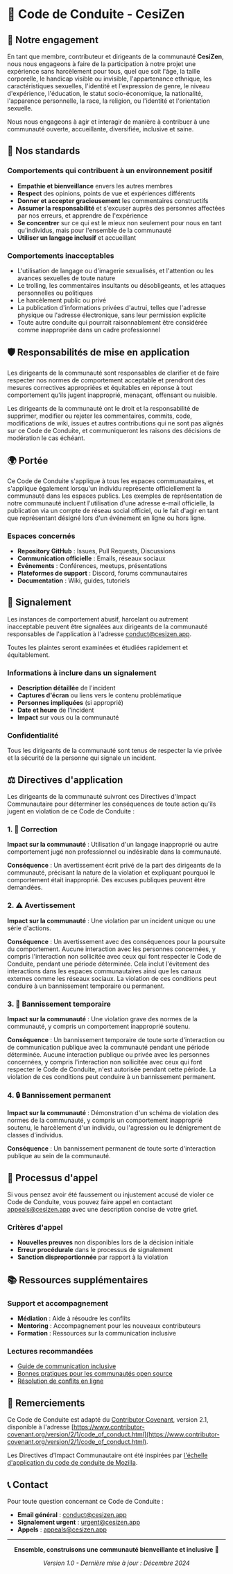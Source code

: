 # 📜 Code de Conduite - CesiZen

## 🎯 Notre engagement

En tant que membre, contributeur et dirigeants de la communauté **CesiZen**, nous nous engageons à faire de la participation à notre projet une expérience sans harcèlement pour tous, quel que soit l'âge, la taille corporelle, le handicap visible ou invisible, l'appartenance ethnique, les caractéristiques sexuelles, l'identité et l'expression de genre, le niveau d'expérience, l'éducation, le statut socio-économique, la nationalité, l'apparence personnelle, la race, la religion, ou l'identité et l'orientation sexuelle.

Nous nous engageons à agir et interagir de manière à contribuer à une communauté ouverte, accueillante, diversifiée, inclusive et saine.

## 🌟 Nos standards

### Comportements qui contribuent à un environnement positif

- **Empathie et bienveillance** envers les autres membres
- **Respect** des opinions, points de vue et expériences différents
- **Donner et accepter gracieusement** les commentaires constructifs
- **Assumer la responsabilité** et s'excuser auprès des personnes affectées par nos erreurs, et apprendre de l'expérience
- **Se concentrer** sur ce qui est le mieux non seulement pour nous en tant qu'individus, mais pour l'ensemble de la communauté
- **Utiliser un langage inclusif** et accueillant

### Comportements inacceptables

- L'utilisation de langage ou d'imagerie sexualisés, et l'attention ou les avances sexuelles de toute nature
- Le trolling, les commentaires insultants ou désobligeants, et les attaques personnelles ou politiques
- Le harcèlement public ou privé
- La publication d'informations privées d'autrui, telles que l'adresse physique ou l'adresse électronique, sans leur permission explicite
- Toute autre conduite qui pourrait raisonnablement être considérée comme inappropriée dans un cadre professionnel

## 🛡️ Responsabilités de mise en application

Les dirigeants de la communauté sont responsables de clarifier et de faire respecter nos normes de comportement acceptable et prendront des mesures correctives appropriées et équitables en réponse à tout comportement qu'ils jugent inapproprié, menaçant, offensant ou nuisible.

Les dirigeants de la communauté ont le droit et la responsabilité de supprimer, modifier ou rejeter les commentaires, commits, code, modifications de wiki, issues et autres contributions qui ne sont pas alignés sur ce Code de Conduite, et communiqueront les raisons des décisions de modération le cas échéant.

## 🌍 Portée

Ce Code de Conduite s'applique à tous les espaces communautaires, et s'applique également lorsqu'un individu représente officiellement la communauté dans les espaces publics. Les exemples de représentation de notre communauté incluent l'utilisation d'une adresse e-mail officielle, la publication via un compte de réseau social officiel, ou le fait d'agir en tant que représentant désigné lors d'un événement en ligne ou hors ligne.

### Espaces concernés

- **Repository GitHub** : Issues, Pull Requests, Discussions
- **Communication officielle** : Emails, réseaux sociaux
- **Événements** : Conférences, meetups, présentations
- **Plateformes de support** : Discord, forums communautaires
- **Documentation** : Wiki, guides, tutoriels

## 📢 Signalement

Les instances de comportement abusif, harcelant ou autrement inacceptable peuvent être signalées aux dirigeants de la communauté responsables de l'application à l'adresse [conduct@cesizen.app](mailto:conduct@cesizen.app).

Toutes les plaintes seront examinées et étudiées rapidement et équitablement.

### Informations à inclure dans un signalement

- **Description détaillée** de l'incident
- **Captures d'écran** ou liens vers le contenu problématique
- **Personnes impliquées** (si approprié)
- **Date et heure** de l'incident
- **Impact** sur vous ou la communauté

### Confidentialité

Tous les dirigeants de la communauté sont tenus de respecter la vie privée et la sécurité de la personne qui signale un incident.

## ⚖️ Directives d'application

Les dirigeants de la communauté suivront ces Directives d'Impact Communautaire pour déterminer les conséquences de toute action qu'ils jugent en violation de ce Code de Conduite :

### 1. 📝 Correction

**Impact sur la communauté** : Utilisation d'un langage inapproprié ou autre comportement jugé non professionnel ou indésirable dans la communauté.

**Conséquence** : Un avertissement écrit privé de la part des dirigeants de la communauté, précisant la nature de la violation et expliquant pourquoi le comportement était inapproprié. Des excuses publiques peuvent être demandées.

### 2. ⚠️ Avertissement

**Impact sur la communauté** : Une violation par un incident unique ou une série d'actions.

**Conséquence** : Un avertissement avec des conséquences pour la poursuite du comportement. Aucune interaction avec les personnes concernées, y compris l'interaction non sollicitée avec ceux qui font respecter le Code de Conduite, pendant une période déterminée. Cela inclut l'évitement des interactions dans les espaces communautaires ainsi que les canaux externes comme les réseaux sociaux. La violation de ces conditions peut conduire à un bannissement temporaire ou permanent.

### 3. 🚫 Bannissement temporaire

**Impact sur la communauté** : Une violation grave des normes de la communauté, y compris un comportement inapproprié soutenu.

**Conséquence** : Un bannissement temporaire de toute sorte d'interaction ou de communication publique avec la communauté pendant une période déterminée. Aucune interaction publique ou privée avec les personnes concernées, y compris l'interaction non sollicitée avec ceux qui font respecter le Code de Conduite, n'est autorisée pendant cette période. La violation de ces conditions peut conduire à un bannissement permanent.

### 4. 🔒 Bannissement permanent

**Impact sur la communauté** : Démonstration d'un schéma de violation des normes de la communauté, y compris un comportement inapproprié soutenu, le harcèlement d'un individu, ou l'agression ou le dénigrement de classes d'individus.

**Conséquence** : Un bannissement permanent de toute sorte d'interaction publique au sein de la communauté.

## 🔄 Processus d'appel

Si vous pensez avoir été faussement ou injustement accusé de violer ce Code de Conduite, vous pouvez faire appel en contactant [appeals@cesizen.app](mailto:appeals@cesizen.app) avec une description concise de votre grief.

### Critères d'appel

- **Nouvelles preuves** non disponibles lors de la décision initiale
- **Erreur procédurale** dans le processus de signalement
- **Sanction disproportionnée** par rapport à la violation

## 📚 Ressources supplémentaires

### Support et accompagnement

- **Médiation** : Aide à résoudre les conflits
- **Mentoring** : Accompagnement pour les nouveaux contributeurs
- **Formation** : Ressources sur la communication inclusive

### Lectures recommandées

- [Guide de communication inclusive](https://inclusive-language.com/)
- [Bonnes pratiques pour les communautés open source](https://opensource.guide/)
- [Résolution de conflits en ligne](https://www.conflictresolution.org/)

## 🙏 Remerciements

Ce Code de Conduite est adapté du [Contributor Covenant](https://www.contributor-covenant.org/), version 2.1, disponible à l'adresse [https://www.contributor-covenant.org/version/2/1/code_of_conduct.html](https://www.contributor-covenant.org/version/2/1/code_of_conduct.html).

Les Directives d'Impact Communautaire ont été inspirées par [l'échelle d'application du code de conduite de Mozilla](https://github.com/mozilla/diversity).

## 📞 Contact

Pour toute question concernant ce Code de Conduite :

- **Email général** : [conduct@cesizen.app](mailto:conduct@cesizen.app)
- **Signalement urgent** : [urgent@cesizen.app](mailto:urgent@cesizen.app)
- **Appels** : [appeals@cesizen.app](mailto:appeals@cesizen.app)

---

<div align="center">

**Ensemble, construisons une communauté bienveillante et inclusive** 🌈

*Version 1.0 - Dernière mise à jour : Décembre 2024*

</div> 